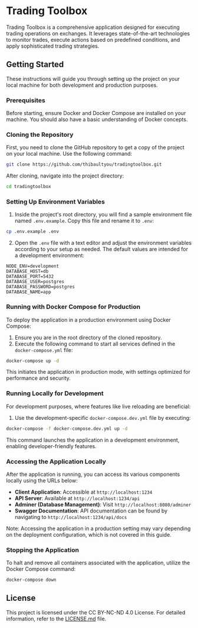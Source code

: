 # Trading Toolbox

Trading Toolbox is a comprehensive application designed for executing trading operations on exchanges. It leverages state-of-the-art technologies to monitor trades, execute actions based on predefined conditions, and apply sophisticated trading strategies.

## Getting Started

These instructions will guide you through setting up the project on your local machine for both development and production purposes.

### Prerequisites

Before starting, ensure Docker and Docker Compose are installed on your machine. You should also have a basic understanding of Docker concepts.

### Cloning the Repository

First, you need to clone the GitHub repository to get a copy of the project on your local machine. Use the following command:

```sh
git clone https://github.com/thibaultyou/tradingtoolbox.git
```

After cloning, navigate into the project directory:

```sh
cd tradingtoolbox
```

### Setting Up Environment Variables

1. Inside the project's root directory, you will find a sample environment file named `.env.example`. Copy this file and rename it to `.env`:

```sh
cp .env.example .env
```

2. Open the `.env` file with a text editor and adjust the environment variables according to your setup as needed. The default values are intended for a development environment:

```plaintext
NODE_ENV=development
DATABASE_HOST=db
DATABASE_PORT=5432
DATABASE_USER=postgres
DATABASE_PASSWORD=postgres
DATABASE_NAME=app
```

### Running with Docker Compose for Production

To deploy the application in a production environment using Docker Compose:

1. Ensure you are in the root directory of the cloned repository.
2. Execute the following command to start all services defined in the `docker-compose.yml` file:

```sh
docker-compose up -d
```

This initiates the application in production mode, with settings optimized for performance and security.

### Running Locally for Development

For development purposes, where features like live reloading are beneficial:

1. Use the development-specific `docker-compose.dev.yml` file by executing:

```sh
docker-compose -f docker-compose.dev.yml up -d
```

This command launches the application in a development environment, enabling developer-friendly features.

### Accessing the Application Locally

After the application is running, you can access its various components locally using the URLs below:

- **Client Application**: Accessible at `http://localhost:1234`
- **API Server**: Available at `http://localhost:1234/api`
- **Adminer (Database Management)**: Visit `http://localhost:8080/adminer`
- **Swagger Documentation**: API documentation can be found by navigating to `http://localhost:1234/api/docs`

Note: Accessing the application in a production setting may vary depending on the deployment configuration, which is not covered in this guide.

### Stopping the Application

To halt and remove all containers associated with the application, utilize the Docker Compose command:

```sh
docker-compose down
```

## License

This project is licensed under the CC BY-NC-ND 4.0 License. For detailed information, refer to the [LICENSE.md](LICENSE.md) file.